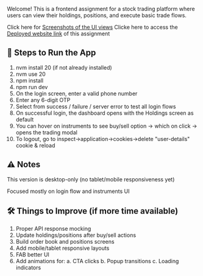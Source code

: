 Welcome! This is a frontend assignment for a stock trading platform where users can view their holdings, positions, and execute basic trade flows.

Click here for [Screenshots of the UI views](https://excalidraw.com/#json=GcroxbkDlRd_GVIc2S87m,yTrmdbOpbjVgFPSCavHMqg)
Clicke here to access the [Deployed website link](https://funds-india.netlify.app/) of this assignment 

## 🚀 Steps to Run the App

1. nvm install 20 (if not already installed)
2. nvm use 20
3. npm install
4. npm run dev
5. On the login screen, enter a valid phone number
6. Enter any 6-digit OTP
7. Select from success / failure / server error to test all login flows
8. On successful login, the dashboard opens with the Holdings screen as default
9. You can hover on instruments to see buy/sell option -> which on click -> opens the trading modal
10. To logout, go to inspect->application->cookies->delete "user-details" cookie & reload

## ⚠️ Notes
This version is desktop-only (no tablet/mobile responsiveness yet)

Focused mostly on login flow and instruments UI

## 🛠️ Things to Improve (if more time available)

1. Proper API response mocking
2. Update holdings/positions after buy/sell actions
3. Build order book and positions screens
4. Add mobile/tablet responsive layouts
5. FAB better UI
6. Add animations for:
   a. CTA clicks
   b. Popup transitions
   c. Loading indicators
